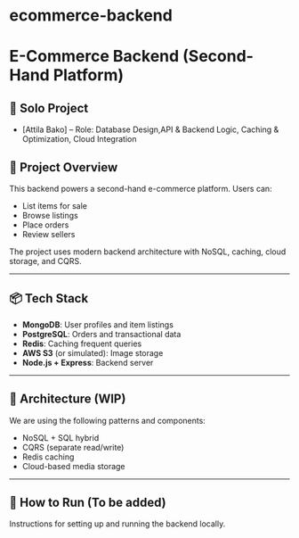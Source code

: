 # ecommerce-backend
# E-Commerce Backend (Second-Hand Platform)

## 👥 Solo Project
- [Attila Bako] – Role: Database Design,API & Backend Logic, Caching & Optimization, Cloud Integration


## 📘 Project Overview
This backend powers a second-hand e-commerce platform. Users can:
- List items for sale
- Browse listings
- Place orders
- Review sellers

The project uses modern backend architecture with NoSQL, caching, cloud storage, and CQRS.

---

## 📦 Tech Stack
- **MongoDB**: User profiles and item listings
- **PostgreSQL**: Orders and transactional data
- **Redis**: Caching frequent queries
- **AWS S3** (or simulated): Image storage
- **Node.js + Express**: Backend server

---

## 📐 Architecture (WIP)
We are using the following patterns and components:
- NoSQL + SQL hybrid
- CQRS (separate read/write)
- Redis caching
- Cloud-based media storage

---

## 🔧 How to Run (To be added)
Instructions for setting up and running the backend locally.

